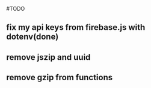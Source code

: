#TODO

## fix my api keys from firebase.js with dotenv(**done**)

## remove jszip and uuid

## remove gzip from functions
